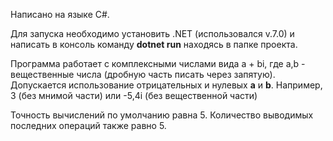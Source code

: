 Написано на языке С#.

Для запуска необходимо установить .NET (использовался v.7.0) и написать в консоль команду **dotnet run** находясь в папке проекта.

Программа работает с комплексными числами вида a + bi, где a,b - вещественные числа (дробную часть писать через запятую).
Допускается использование отрицательных и нулевых **a** и **b**.
Например, 3 (без мнимой части) или -5,4i (без вещественной части)

Точность вычислений по умолчанию равна 5. Количество выводимых последних операций также равно 5. 
